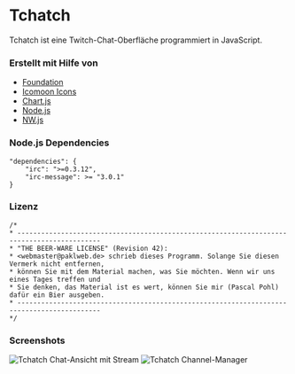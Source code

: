 # Tchatch
Tchatch ist eine Twitch-Chat-Oberfläche programmiert in JavaScript.

### Erstellt mit Hilfe von
* [Foundation](http://foundation.zurb.com/)
* [Icomoon Icons](http://icomoon.io/)
* [Chart.js](http://www.chartjs.org/)
* [Node.js](http://nodejs.org/)
* [NW.js](http://nwjs.io/)

### Node.js Dependencies

	"dependencies": {
		"irc": ">=0.3.12",
		"irc-message": >= "3.0.1"
	}

### Lizenz

	/*
	* -------------------------------------------------------------------------------------------
	* "THE BEER-WARE LICENSE" (Revision 42):
	* <webmaster@paklweb.de> schrieb dieses Programm. Solange Sie diesen Vermerk nicht entfernen,
	* können Sie mit dem Material machen, was Sie möchten. Wenn wir uns eines Tages treffen und 
	* Sie denken, das Material ist es wert, können Sie mir (Pascal Pohl) dafür ein Bier ausgeben.
	* -------------------------------------------------------------------------------------------
	*/

### Screenshots
![Tchatch Chat-Ansicht mit Stream](https://dl.dropboxusercontent.com/u/16631598/tchatch_screenshot.jpg)
![Tchatch Channel-Manager](https://dl.dropboxusercontent.com/u/16631598/tchatch_screenshot_2.jpg)